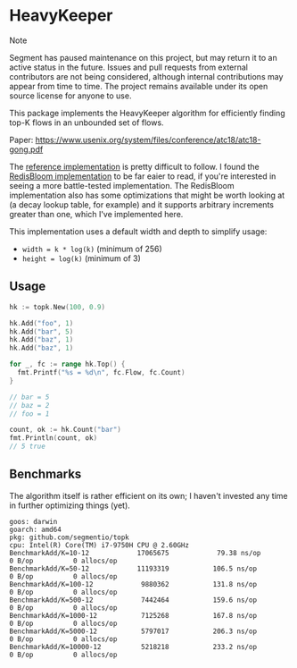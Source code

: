 # HeavyKeeper

> [!NOTE]
> Segment has paused maintenance on this project, but may return it to an active status in the future. Issues and pull requests from external contributors are not being considered, although internal contributions may appear from time to time. The project remains available under its open source license for anyone to use.

This package implements the HeavyKeeper algorithm for efficiently finding top-K
flows in an unbounded set of flows.

Paper: https://www.usenix.org/system/files/conference/atc18/atc18-gong.pdf

The [reference implementation][reference] is pretty difficult to follow. I found
the [RedisBloom implementation][redisbloom] to be far eaier to read, if you're
interested in seeing a more battle-tested implementation. The RedisBloom
implementation also has some optimizations that might be worth looking at (a
decay lookup table, for example) and it supports arbitrary increments greater
than one, which I've implemented here.

[reference]: https://github.com/papergitkeeper/heavy-keeper-project/blob/master/heavykeeper.h
[redisbloom]: https://github.com/RedisBloom/RedisBloom/blob/master/src/topk.c

This implementation uses a default width and depth to simplify usage:

* `width = k * log(k)` (minimum of 256)
* `height = log(k)` (minimum of 3)

## Usage

```go
hk := topk.New(100, 0.9)

hk.Add("foo", 1)
hk.Add("bar", 5)
hk.Add("baz", 1)
hk.Add("baz", 1)

for _, fc := range hk.Top() {
  fmt.Printf("%s = %d\n", fc.Flow, fc.Count)
}

// bar = 5
// baz = 2
// foo = 1

count, ok := hk.Count("bar")
fmt.Println(count, ok)
// 5 true
```

## Benchmarks

The algorithm itself is rather efficient on its own; I haven't invested any time
in further optimizing things (yet).

```
goos: darwin
goarch: amd64
pkg: github.com/segmentio/topk
cpu: Intel(R) Core(TM) i7-9750H CPU @ 2.60GHz
BenchmarkAdd/K=10-12         	17065675	        79.38 ns/op	       0 B/op	       0 allocs/op
BenchmarkAdd/K=50-12         	11193319	       106.5 ns/op	       0 B/op	       0 allocs/op
BenchmarkAdd/K=100-12        	 9880362	       131.8 ns/op	       0 B/op	       0 allocs/op
BenchmarkAdd/K=500-12        	 7442464	       159.6 ns/op	       0 B/op	       0 allocs/op
BenchmarkAdd/K=1000-12       	 7125268	       167.8 ns/op	       0 B/op	       0 allocs/op
BenchmarkAdd/K=5000-12       	 5797017	       206.3 ns/op	       0 B/op	       0 allocs/op
BenchmarkAdd/K=10000-12      	 5218218	       233.2 ns/op	       0 B/op	       0 allocs/op
```

